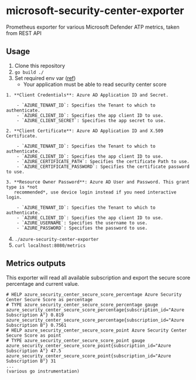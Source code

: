 # microsoft-security-center-exporter
Prometheus exporter for various Microsoft Defender ATP metrics, taken from REST API

## Usage

1. Clone this repository
2. `go build ./`
3. Set required env var ([ref](https://github.com/Azure/azure-sdk-for-go#more-authentication-details))
    * Your application must be able to read security center score
```
1. **Client Credentials**: Azure AD Application ID and Secret.

    - `AZURE_TENANT_ID`: Specifies the Tenant to which to authenticate.
    - `AZURE_CLIENT_ID`: Specifies the app client ID to use.
    - `AZURE_CLIENT_SECRET`: Specifies the app secret to use.

2. **Client Certificate**: Azure AD Application ID and X.509 Certificate.

    - `AZURE_TENANT_ID`: Specifies the Tenant to which to authenticate.
    - `AZURE_CLIENT_ID`: Specifies the app client ID to use.
    - `AZURE_CERTIFICATE_PATH`: Specifies the certificate Path to use.
    - `AZURE_CERTIFICATE_PASSWORD`: Specifies the certificate password to use.

3. **Resource Owner Password**: Azure AD User and Password. This grant type is *not
   recommended*, use device login instead if you need interactive login.

    - `AZURE_TENANT_ID`: Specifies the Tenant to which to authenticate.
    - `AZURE_CLIENT_ID`: Specifies the app client ID to use.
    - `AZURE_USERNAME`: Specifies the username to use.
    - `AZURE_PASSWORD`: Specifies the password to use.
```
4. `./azure-security-center-exporter`
5. `curl localhost:8080/metrics`


## Metrics outputs

This exporter will read all available subscription and export the secure score percentage and current value.

```
# HELP azure_security_center_secure_score_percentage Azure Security Center Secure Score as percentage
# TYPE azure_security_center_secure_score_percentage gauge
azure_security_center_secure_score_percentage{subscription_id="Azure Subscription A"} 0.819
azure_security_center_secure_score_percentage{subscription_id="Azure Subscription B"} 0.7561
# HELP azure_security_center_secure_score_point Azure Security Center Secure Score as point
# TYPE azure_security_center_secure_score_point gauge
azure_security_center_secure_score_point{subscription_id="Azure Subscription A"} 47.5
azure_security_center_secure_score_point{subscription_id="Azure Subscription B"} 31
...
(various go instrumentation)
```